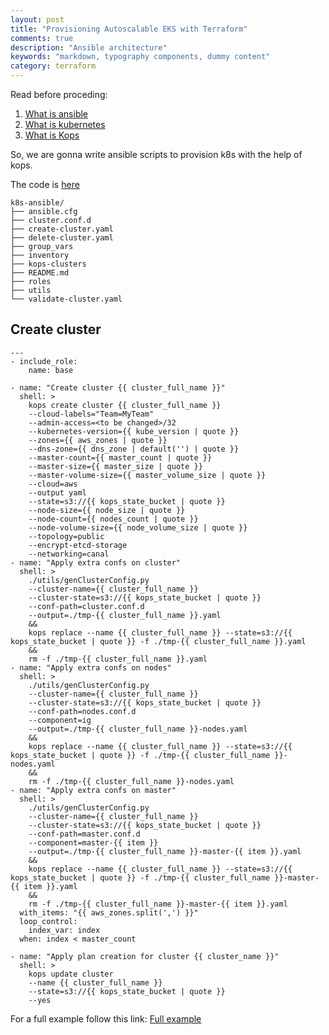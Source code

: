 ```yaml
---
layout: post
title: "Provisioning Autoscalable EKS with Terraform"
comments: true
description: "Ansible architecture"
keywords: "markdown, typography components, dummy content"
category: terraform
---
```


Read before proceding:
1. <a href="https://docs.ansible.com/ansible/latest/index.html" target="_blank"> What is ansible</a>
2. <a href="https://kubernetes.io/docs/concepts/overview/what-is-kubernetes/" target="_blank"> What is kubernetes </a>
3. <a href="https://github.com/kubernetes/kops/blob/master/README.md" target="_blank">What is Kops </a>

So, we are gonna write ansible scripts to provision k8s with the help of kops.

The code is <a href="https://github.com/raresociopath/k8s-ansible" target="_blank"> here </a>



```
k8s-ansible/
├── ansible.cfg
├── cluster.conf.d
├── create-cluster.yaml
├── delete-cluster.yaml
├── group_vars
├── inventory
├── kops-clusters
├── README.md
├── roles
├── utils
└── validate-cluster.yaml

``` 

## Create cluster

```
---
- include_role:
    name: base

- name: "Create cluster {{ cluster_full_name }}"
  shell: >
    kops create cluster {{ cluster_full_name }}
    --cloud-labels="Team=MyTeam"
    --admin-access=<to be changed>/32
    --kubernetes-version={{ kube_version | quote }}
    --zones={{ aws_zones | quote }}
    --dns-zone={{ dns_zone | default('') | quote }}
    --master-count={{ master_count | quote }}
    --master-size={{ master_size | quote }}
    --master-volume-size={{ master_volume_size | quote }}
    --cloud=aws
    --output yaml
    --state=s3://{{ kops_state_bucket | quote }}
    --node-size={{ node_size | quote }}
    --node-count={{ nodes_count | quote }}
    --node-volume-size={{ node_volume_size | quote }}
    --topology=public
    --encrypt-etcd-storage
    --networking=canal
- name: "Apply extra confs on cluster"
  shell: >
    ./utils/genClusterConfig.py
    --cluster-name={{ cluster_full_name }}
    --cluster-state=s3://{{ kops_state_bucket | quote }}
    --conf-path=cluster.conf.d
    --output=./tmp-{{ cluster_full_name }}.yaml
    &&
    kops replace --name {{ cluster_full_name }} --state=s3://{{ kops_state_bucket | quote }} -f ./tmp-{{ cluster_full_name }}.yaml
    &&
    rm -f ./tmp-{{ cluster_full_name }}.yaml
- name: "Apply extra confs on nodes"
  shell: >
    ./utils/genClusterConfig.py
    --cluster-name={{ cluster_full_name }}
    --cluster-state=s3://{{ kops_state_bucket | quote }}
    --conf-path=nodes.conf.d
    --component=ig
    --output=./tmp-{{ cluster_full_name }}-nodes.yaml
    &&
    kops replace --name {{ cluster_full_name }} --state=s3://{{ kops_state_bucket | quote }} -f ./tmp-{{ cluster_full_name }}-nodes.yaml
    &&
    rm -f ./tmp-{{ cluster_full_name }}-nodes.yaml
- name: "Apply extra confs on master"
  shell: >
    ./utils/genClusterConfig.py
    --cluster-name={{ cluster_full_name }}
    --cluster-state=s3://{{ kops_state_bucket | quote }}
    --conf-path=master.conf.d
    --component=master-{{ item }}
    --output=./tmp-{{ cluster_full_name }}-master-{{ item }}.yaml
    &&
    kops replace --name {{ cluster_full_name }} --state=s3://{{ kops_state_bucket | quote }} -f ./tmp-{{ cluster_full_name }}-master-{{ item }}.yaml
    &&
    rm -f ./tmp-{{ cluster_full_name }}-master-{{ item }}.yaml
  with_items: "{{ aws_zones.split(',') }}"
  loop_control:
    index_var: index
  when: index < master_count

- name: "Apply plan creation for cluster {{ cluster_name }}"
  shell: >
    kops update cluster
    --name {{ cluster_full_name }}
    --state=s3://{{ kops_state_bucket | quote }}
    --yes
```


For a full example follow this link:
<a href="https://github.com/raresociopath/k8s-ansible"  target="_blank">Full example</a>

<div class="divider"></div>
